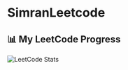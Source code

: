 # SimranLeetcode
## 📊 My LeetCode Progress

![LeetCode Stats](https://leetcard.jacoblin.cool/simran1225?theme=light&font=Montserrat&extension=activity)
